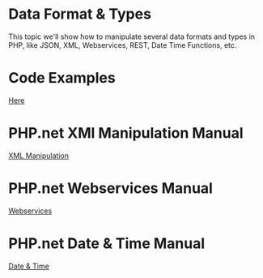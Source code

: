 # Data Format & Types
This topic we'll show how to manipulate several data formats and types in PHP, like JSON, XML, Webservices, REST, Date Time Functions, etc.

# Code Examples
[Here](code)

# PHP.net XMl Manipulation Manual
[XML Manipulation](http://php.net/manual/pt_BR/refs.xml.php)

# PHP.net Webservices Manual
[Webservices](http://php.net/manual/pt_BR/refs.webservice.php)

# PHP.net Date & Time Manual
[Date & Time](http://php.net/manual/pt_BR/book.datetime.php)
